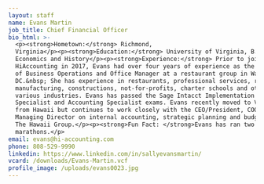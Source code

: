 ```yaml
---
layout: staff
name: Evans Martin
job_title: Chief Financial Officer
bio_html: >-
  <p><strong>Hometown:</strong> Richmond,
  Virginia</p><p><strong>Education:</strong> University of Virginia, B.A. in
  Economics and History</p><p><strong>Experience:</strong> Prior to joining
  HiAccounting in 2017, Evans had over four years of experience as the Director
  of Business Operations and Office Manager at a restaurant group in Washington
  DC.&nbsp; She has experience in restaurants, professional services, retail,
  manufacturing, constructions, not-for-profits, charter schools and other
  various industries. Evans has passed the Sage Intacct Implementation
  Specialist and Accounting Specialist exams. Evans recently moved to Virginia
  from Hawaii but continues to work closely with the CEO/President, COO and
  Managing Director on internal accounting, strategic planning and budgeting for
  The Hawaii Group.</p><p><strong>Fun Fact: </strong>Evans has ran two
  marathons.</p>
email: evans@hi-accounting.com
phone: 808-529-9990
linkedin: https://www.linkedin.com/in/sallyevansmartin/
vcard: /downloads/Evans-Martin.vcf
profile_image: /uploads/evans0023.jpg
---
```


